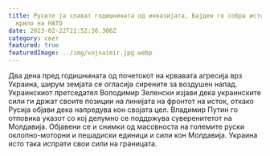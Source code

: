 ```yaml
---
title: Русите ја слават годишнината од инвазијата, Бајден го собра источното
  крило на НАТО
date: 2023-02-22T22:52:36.306Z
category: свет
featured: true
featuredImage: ../img/vojnaimir.jpg.webp
---
```


Два дена пред годишнината од почетокот на крвавата агресија врз Украина, ширум земјата се огласија сирените за воздушен напад. Украинскиот претседател Володимир Зеленски изјави дека украинските сили ги држат своите позиции на линијата на фронтот на исток, откако Русија објави дека напредува кон својата цел. Владимир Путин го отповика указот со кој делумно се поддржува суверенитетот на Молдавија. Објавени се и снимки од масовноста на големите руски оклопно-моторни и пешадиски единици и сили кон Молдавија. Украина исто така испрати свои сили на границата.

